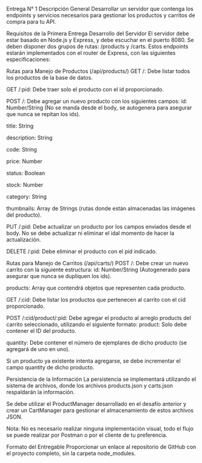 Entrega N° 1
Descripción General
Desarrollar un servidor que contenga los endpoints y servicios necesarios para gestionar los productos y carritos de compra para tu API.

Requisitos de la Primera Entrega
Desarrollo del Servidor
El servidor debe estar basado en Node.js y Express, y debe escuchar en el puerto 8080. Se deben disponer dos grupos de rutas: /products y /carts. Estos endpoints estarán implementados con el router de Express, con las siguientes especificaciones:

Rutas para Manejo de Productos (/api/products/)
GET /:
Debe listar todos los productos de la base de datos.


GET /:pid:
Debe traer solo el producto con el id proporcionado.


POST /:
Debe agregar un nuevo producto con los siguientes campos:
id: Number/String (No se manda desde el body, se autogenera para asegurar que nunca se repitan los ids).

title: String

description: String

code: String

price: Number

status: Boolean

stock: Number

category: String

thumbnails: Array de Strings (rutas donde están almacenadas las imágenes del producto).



PUT /:pid:
Debe actualizar un producto por los campos enviados desde el body. No se debe actualizar ni eliminar el idal momento de hacer la actualización.


DELETE /:pid:
Debe eliminar el producto con el pid indicado.


Rutas para Manejo de Carritos (/api/carts/)
POST /:
Debe crear un nuevo carrito con la siguiente estructura:
id: Number/String (Autogenerado para asegurar que nunca se dupliquen los ids).

products: Array que contendrá objetos que representen cada producto.



GET /:cid:
Debe listar los productos que pertenecen al carrito con el cid proporcionado.


POST /:cid/product/:pid:
Debe agregar el producto al arreglo products del carrito seleccionado, utilizando el siguiente formato:
product: Solo debe contener el ID del producto.

quantity: Debe contener el número de ejemplares de dicho producto (se agregará de uno en uno).


Si un producto ya existente intenta agregarse, se debe incrementar el campo quantity de dicho producto.


Persistencia de la Información
La persistencia se implementará utilizando el sistema de archivos, donde los archivos products.json y carts.json respaldarán la información.

Se debe utilizar el ProductManager desarrollado en el desafío anterior y crear un CartManager para gestionar el almacenamiento de estos archivos JSON.

Nota: No es necesario realizar ninguna implementación visual, todo el flujo se puede realizar por Postman o por el cliente de tu preferencia.

Formato del Entregable
Proporcionar un enlace al repositorio de GitHub con el proyecto completo, sin la carpeta node_modules.
